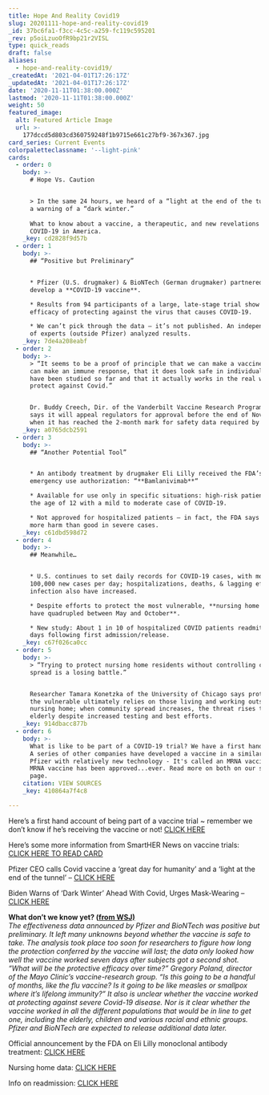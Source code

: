 ```yaml
---
title: Hope And Reality Covid19
slug: 20201111-hope-and-reality-covid19
_id: 37bc6fa1-f3cc-4c5c-a259-fc119c595201
_rev: p5oiLzuoOfR9bp21r2VISL
type: quick_reads
draft: false
aliases:
  - hope-and-reality-covid19/
_createdAt: '2021-04-01T17:26:17Z'
_updatedAt: '2021-04-01T17:26:17Z'
date: '2020-11-11T01:38:00.000Z'
lastmod: '2020-11-11T01:38:00.000Z'
weight: 50
featured_image:
  alt: Featured Article Image
  url: >-
    177dccd5d803cd360759248f1b9715e661c27bf9-367x367.jpg
card_series: Current Events
colorpaletteclassname: '--light-pink'
cards:
  - order: 0
    body: >-
      # Hope Vs. Caution


      > In the same 24 hours, we heard of a “light at the end of the tunnel” and
      a warning of a “dark winter.”  
        
      What to know about a vaccine, a therapeutic, and new revelations on
      COVID-19 in America.
    _key: cd2828f9d57b
  - order: 1
    body: >-
      ## “Positive but Preliminary”


      * Pfizer (U.S. drugmaker) & BioNTech (German drugmaker) partnered to
      develop a **COVID-19 vaccine**.

      * Results from 94 participants of a large, late-stage trial show 90%
      efficacy of protecting against the virus that causes COVID-19.

      * We can’t pick through the data – it’s not published. An independent team
      of experts (outside Pfizer) analyzed results.
    _key: 7de4a208eabf
  - order: 2
    body: >-
      > “It seems to be a proof of principle that we can make a vaccine, that it
      can make an immune response, that it does look safe in individuals that
      have been studied so far and that it actually works in the real world to
      protect against Covid.”


      Dr. Buddy Creech, Dir. of the Vanderbilt Vaccine Research Program. Pfizer
      says it will appeal regulators for approval before the end of November,
      when it has reached the 2-month mark for safety data required by the FDA.
    _key: a0765dcb2591
  - order: 3
    body: >-
      ## “Another Potential Tool”


      * An antibody treatment by drugmaker Eli Lilly received the FDA’s
      emergency use authorization: “**Bamlanivimab**“

      * Available for use only in specific situations: high-risk patients over
      the age of 12 with a mild to moderate case of COVID-19.

      * Not approved for hospitalized patients – in fact, the FDA says it may do
      more harm than good in severe cases.
    _key: c61dbd598d72
  - order: 4
    body: >-
      ## Meanwhile…


      * U.S. continues to set daily records for COVID-19 cases, with more than
      100,000 new cases per day; hospitalizations, deaths, & lagging effects of
      infection also have increased.

      * Despite efforts to protect the most vulnerable, **nursing home cases
      have quadrupled between May and October**.

      * New study: About 1 in 10 of hospitalized COVID patients readmitted in
      days following first admission/release.
    _key: c67f026ca0cc
  - order: 5
    body: >-
      > “Trying to protect nursing home residents without controlling community
      spread is a losing battle.”


      Researcher Tamara Konetzka of the University of Chicago says protecting
      the vulnerable ultimately relies on those living and working outside a
      nursing home; when community spread increases, the threat rises to the
      elderly despite increased testing and best efforts.
    _key: 914dbacc877b
  - order: 6
    body: >-
      What is like to be part of a COVID-19 trial? We have a first hand account!
      A series of other companies have developed a vaccine in a similar way to
      Pfizer with relatively new technology - It's called an MRNA vaccine. No
      MRNA vaccine has been approved...ever. Read more on both on our source
      page.
    citation: VIEW SOURCES
    _key: 410864a7f4c8

---
```

Here’s a first hand account of being part of a vaccine trial ~ remember we don’t know if he’s receiving the vaccine or not! [CLICK HERE](https://www.cnbc.com/2020/11/09/walter-isaacson-part-of-the-pfizer-covid-vaccine-trial-describes-it.html?&qsearchterm=pfizer)

Here’s some more information from SmartHER News on vaccine trials: [CLICK HERE TO READ CARD](https://smarthernews.com/vaccine-trial-pause/)

Pfizer CEO calls Covid vaccine a ‘great day for humanity’ and a ‘light at the end of the tunnel’ – [CLICK HERE](https://www.cnbc.com/2020/11/09/pfizer-ceo-albert-bourla-covid-vaccine-a-light-at-the-end-of-the-tunnel.html)

Biden Warns of ‘Dark Winter’ Ahead With Covid, Urges Mask-Wearing – [CLICK HERE](https://www.bloomberg.com/news/articles/2020-11-09/biden-s-covid-task-force-to-play-key-role-in-pandemic-response)

**What don’t we know yet? ([from WSJ)](https://www.wsj.com/articles/pfizer-covid-19-vaccine-when-will-it-be-ready-and-everything-else-you-need-to-know-11604942932)**  
_The effectiveness data announced by Pfizer and BioNTech was positive but preliminary. It left many unknowns beyond whether the vaccine is safe to take. The analysis took place too soon for researchers to figure how long the protection conferred by the vaccine will last; the data only looked how well the vaccine worked seven days after subjects got a second shot. “What will be the protective efficacy over time?” Gregory Poland, director of the Mayo Clinic’s vaccine-research group. “Is this going to be a handful of months, like the flu vaccine? Is it going to be like measles or smallpox where it’s lifelong immunity?” It also is unclear whether the vaccine worked at protecting against severe Covid-19 disease. Nor is it clear whether the vaccine worked in all the different populations that would be in line to get one, including the elderly, children and various racial and ethnic groups. Pfizer and BioNTech are expected to release additional data later._

Official announcement by the FDA on Eli Lilly monoclonal antibody treatment: [CLICK HERE](https://www.fda.gov/news-events/press-announcements/coronavirus-covid-19-update-fda-authorizes-monoclonal-antibody-treatment-covid-19)

Nursing home data: [CLICK HERE](https://apnews.com/article/596ef4bfe18313ae72368e2c86e85f27)

Info on readmission: [CLICK HERE](https://www.cdc.gov/mmwr/volumes/69/wr/mm6945e2.htm?s_cid=mm6945e2_w)